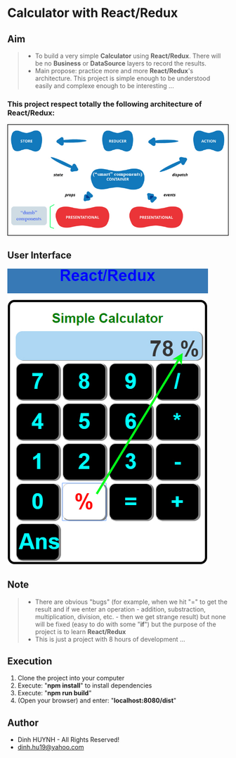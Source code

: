 # Calculator with React/Redux

## Aim

> + To build a very simple **Calculator** using **React/Redux**. There will be no **Business** or **DataSource** layers to record the results.
> + Main propose: practice more and more **React/Redux**'s architecture. This project is simple enough to be understood easily and complexe enough to be interesting ...
> 
### This project respect totally the following architecture of React/Redux: 

![alt text](assets/img/react-redux-architecture.jpg)

## User Interface
 
![alt text](assets/img/UI.jpg)

## Note
> * There are obvious "bugs" (for example, when we hit "=" to get the result and if we enter an operation - addition, substraction, multiplication, division, etc. - then we get strange result) but none will be fixed (easy to do with some "**if**") but the purpose of the project is to learn **React/Redux**
> * This is just a project with 8 hours of development ...

## Execution
1. Clone the project into your computer
2. Execute: "**npm install**" to install dependencies
3. Execute: "**npm run build**"
4. (Open your browser) and enter: "**localhost:8080/dist**"

## Author
* Dinh HUYNH - All Rights Reserved!
* dinh.hu19@yahoo.com